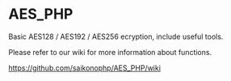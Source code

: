 # AES_PHP
Basic AES128 / AES192 / AES256 ecryption, include useful tools.


Please refer to our wiki for more information about functions.


https://github.com/saikonophp/AES_PHP/wiki

